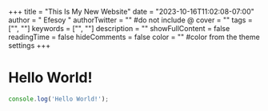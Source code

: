 +++
title = "This Is My New Website"
date = "2023-10-16T11:02:08-07:00"
author = " Efesoy "
authorTwitter = "" #do not include @
cover = ""
tags = ["", ""]
keywords = ["", ""]
description = ""
showFullContent = false
readingTime = false
hideComments = false
color = "" #color from the theme settings
+++

# Hello World!

```javascript
console.log('Hello World!');
```


